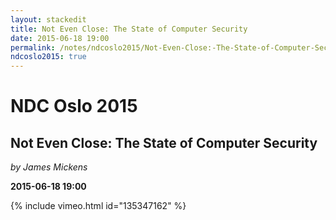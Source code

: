 ```yaml
---
layout: stackedit
title: Not Even Close: The State of Computer Security
date: 2015-06-18 19:00
permalink: /notes/ndcoslo2015/Not-Even-Close:-The-State-of-Computer-Security.html
ndcoslo2015: true
---
```


# NDC Oslo 2015

## Not Even Close: The State of Computer Security
*by James Mickens*

**2015-06-18 19:00**

{% include vimeo.html id="135347162" %}